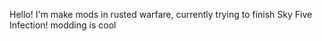 Hello!
I'm make mods in rusted warfare, currently trying to finish Sky Five Infection!
modding is cool

<!---
MarianJKs/MarianJKs is a ✨ special ✨ repository because its `README.md` (this file) appears on your GitHub profile.
You can click the Preview link to take a look at your changes.
--->
